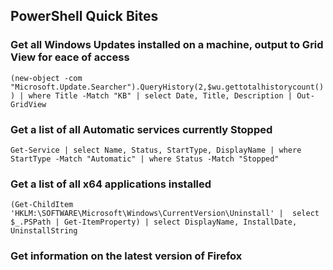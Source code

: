 ## PowerShell Quick Bites
### Get all Windows Updates installed on a machine, output to Grid View for eace of access
```(new-object -com "Microsoft.Update.Searcher").QueryHistory(2,$wu.gettotalhistorycount()) | where Title -Match "KB" | select Date, Title, Description | Out-GridView```

### Get a list of all Automatic services currently Stopped
```Get-Service | select Name, Status, StartType, DisplayName | where StartType -Match "Automatic" | where Status -Match "Stopped"```

### Get a list of all x64 applications installed
```(Get-ChildItem 'HKLM:\SOFTWARE\Microsoft\Windows\CurrentVersion\Uninstall' |  select $_.PSPath | Get-ItemProperty) | select DisplayName, InstallDate, UninstallString```

### Get information on the latest version of Firefox
```(Invoke-WebRequest -Uri "https://product-details.mozilla.org/1.0/firefox_versions.json" -UseBasicParsing | ConvertFrom-json) | select LAST_RELEASE_DATE, LATEST_FIREFOX_VERSION
